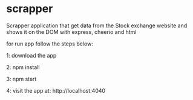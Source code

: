 # scrapper
Scrapper application that get data from the Stock exchange website and shows it on the DOM with express, cheerio and html


for run app follow the steps below:

1: download the app 

2: npm install

3: npm start

4: visit the app at: http://localhost:4040
